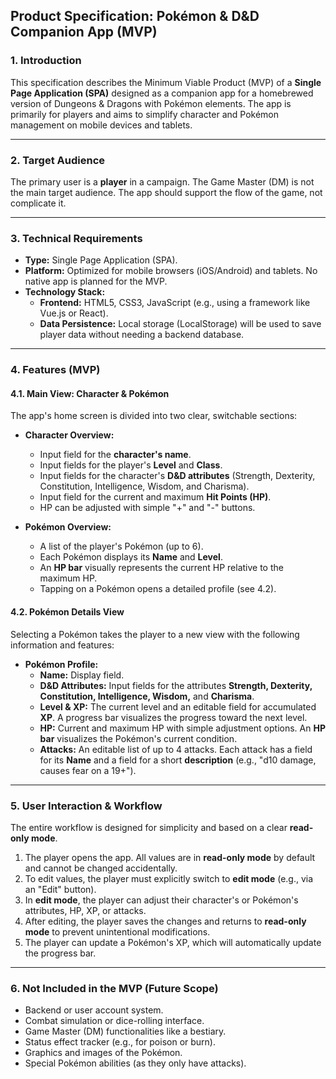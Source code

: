 ## Product Specification: Pokémon & D&D Companion App (MVP)

### 1. Introduction

This specification describes the Minimum Viable Product (MVP) of a **Single Page Application (SPA)** designed as a companion app for a homebrewed version of Dungeons & Dragons with Pokémon elements. The app is primarily for players and aims to simplify character and Pokémon management on mobile devices and tablets.

---

### 2. Target Audience

The primary user is a **player** in a campaign. The Game Master (DM) is not the main target audience. The app should support the flow of the game, not complicate it.

---

### 3. Technical Requirements

* **Type:** Single Page Application (SPA).
* **Platform:** Optimized for mobile browsers (iOS/Android) and tablets. No native app is planned for the MVP.
* **Technology Stack:**
    * **Frontend:** HTML5, CSS3, JavaScript (e.g., using a framework like Vue.js or React).
    * **Data Persistence:** Local storage (LocalStorage) will be used to save player data without needing a backend database.

---

### 4. Features (MVP)

#### 4.1. Main View: Character & Pokémon

The app's home screen is divided into two clear, switchable sections:

* **Character Overview:**
    * Input field for the **character's name**.
    * Input fields for the player's **Level** and **Class**.
    * Input fields for the character's **D&D attributes** (Strength, Dexterity, Constitution, Intelligence, Wisdom, and Charisma).
    * Input field for the current and maximum **Hit Points (HP)**.
    * HP can be adjusted with simple "+" and "-" buttons.

* **Pokémon Overview:**
    * A list of the player's Pokémon (up to 6).
    * Each Pokémon displays its **Name** and **Level**.
    * An **HP bar** visually represents the current HP relative to the maximum HP.
    * Tapping on a Pokémon opens a detailed profile (see 4.2).

#### 4.2. Pokémon Details View

Selecting a Pokémon takes the player to a new view with the following information and features:

* **Pokémon Profile:**
    * **Name:** Display field.
    * **D&D Attributes:** Input fields for the attributes **Strength, Dexterity, Constitution, Intelligence, Wisdom,** and **Charisma**.
    * **Level & XP:** The current level and an editable field for accumulated **XP**. A progress bar visualizes the progress toward the next level.
    * **HP:** Current and maximum HP with simple adjustment options. An **HP bar** visualizes the Pokémon's current condition.
    * **Attacks:** An editable list of up to 4 attacks. Each attack has a field for its **Name** and a field for a short **description** (e.g., "d10 damage, causes fear on a 19+").

---

### 5. User Interaction & Workflow

The entire workflow is designed for simplicity and based on a clear **read-only mode**.

1.  The player opens the app. All values are in **read-only mode** by default and cannot be changed accidentally.
2.  To edit values, the player must explicitly switch to **edit mode** (e.g., via an "Edit" button).
3.  In **edit mode**, the player can adjust their character's or Pokémon's attributes, HP, XP, or attacks.
4.  After editing, the player saves the changes and returns to **read-only mode** to prevent unintentional modifications.
5.  The player can update a Pokémon's XP, which will automatically update the progress bar.

---

### 6. Not Included in the MVP (Future Scope)

* Backend or user account system.
* Combat simulation or dice-rolling interface.
* Game Master (DM) functionalities like a bestiary.
* Status effect tracker (e.g., for poison or burn).
* Graphics and images of the Pokémon.
* Special Pokémon abilities (as they only have attacks).
